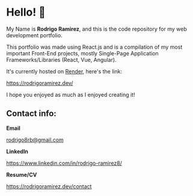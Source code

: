 
# Hello! 👋

My Name is **Rodrigo Ramirez**, and this is the code repository for my web development portfolio.

This portfolio was made using React.js and is a compilation of my most important Front-End projects, mostly Single-Page Application Frameworks/Libraries (React, Vue, Angular).

It's currently hosted on [Render](https://render.com/), here's the link: 

https://rodrigoramirez.dev/

I hope you enjoyed as much as I enjoyed creating it!


## Contact info:

**Email**

rodrigo8rb@gmail.com

**LinkedIn**

https://www.linkedin.com/in/rodrigo-ramirez8/

**Resume/CV**

https://rodrigoramirez.dev/contact